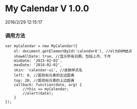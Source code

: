 # My Calendar V 1.0.0 #
2016/2/29 12:15:17 
### 调用方法 ###

	var myCalendar = new MyCalendar({
		el: document.getElementById('calendar8'), //el为DOM结点
		showAllDate: true, //显示所有日期，包括上月、下月
		minDate: '2015-02-02',
		maxDate: '2018-02-02',
		skin: 'calendar-ui', //皮肤样式名
		left: 0, //距目标元素的左边距离
		top: 20, //距目标元素的上边距离
		callback: function(date, arg) {
			//this == myCalendar;
			//alert(date);
		}
	});